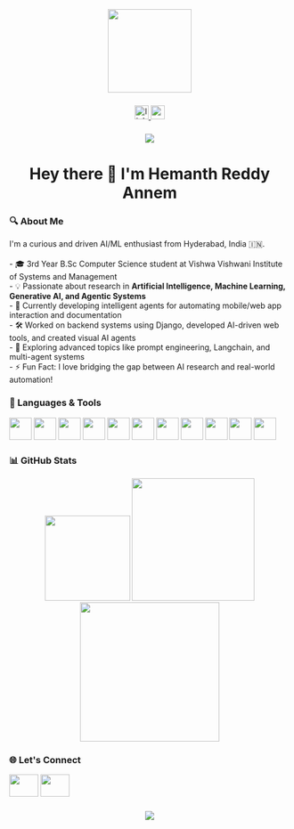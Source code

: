 <div align="center">
  <img height="150" src="https://media.giphy.com/media/M9gbBd9nbDrOTu1Mqx/giphy.gif" />
</div>

###

<div align="center">
  <a href="https://www.linkedin.com/in/hemanth-reddy-annem-a144bb256">
    <img src="https://img.shields.io/static/v1?message=LinkedIn&logo=linkedin&label=&color=0077B5&logoColor=white&labelColor=&style=for-the-badge" height="25" alt="linkedin logo" />
  </a>
  <a href="mailto:hemanthreddyannem@gmail.com">
    <img src="https://img.shields.io/static/v1?message=Gmail&logo=gmail&label=&color=EA4335&logoColor=white&labelColor=&style=for-the-badge" height="25" alt="gmail logo" />
  </a>
</div>

###

<div align="center">
  <img src="https://visitor-badge.laobi.icu/badge?page_id=Hemanth0411.Hemanth0411" />
</div>

###

<h1 align="center">Hey there 👋 I'm Hemanth Reddy Annem</h1>

###

<h3 align="left">🔍 About Me</h3>

<p align="left">
I'm a curious and driven AI/ML enthusiast from Hyderabad, India 🇮🇳.<br><br>
- 🎓 3rd Year B.Sc Computer Science student at Vishwa Vishwani Institute of Systems and Management<br>
- 💡 Passionate about research in <strong>Artificial Intelligence, Machine Learning, Generative AI, and Agentic Systems</strong><br>
- 🤖 Currently developing intelligent agents for automating mobile/web app interaction and documentation<br>
- 🛠️ Worked on backend systems using Django, developed AI-driven web tools, and created visual AI agents<br>
- 🧠 Exploring advanced topics like prompt engineering, Langchain, and multi-agent systems<br>
- ⚡ Fun Fact: I love bridging the gap between AI research and real-world automation!
</p>

###

<h3 align="left">🧰 Languages & Tools</h3>

<div align="left">
  <img src="https://cdn.jsdelivr.net/gh/devicons/devicon/icons/python/python-original.svg" height="40" />
  <img src="https://cdn.jsdelivr.net/gh/devicons/devicon/icons/docker/docker-plain-wordmark.svg" height="40" />
  <img src="https://cdn.jsdelivr.net/gh/devicons/devicon/icons/git/git-original.svg" height="40" />
  <img src="https://cdn.jsdelivr.net/gh/devicons/devicon/icons/javascript/javascript-original.svg" height="40" />
  <img src="https://cdn.jsdelivr.net/gh/devicons/devicon/icons/nodejs/nodejs-original.svg" height="40" />
  <img src="https://cdn.jsdelivr.net/gh/devicons/devicon/icons/mysql/mysql-original.svg" height="40" />
  <img src="https://cdn.jsdelivr.net/gh/devicons/devicon/icons/react/react-original.svg" height="40" />
  <img src="https://cdn.jsdelivr.net/gh/devicons/devicon/icons/html5/html5-original.svg" height="40" />
  <img src="https://cdn.jsdelivr.net/gh/devicons/devicon/icons/css3/css3-original.svg" height="40" />
  <img src="https://cdn.jsdelivr.net/gh/devicons/devicon/icons/vscode/vscode-original.svg" height="40" />
  <img src="https://cdn.jsdelivr.net/gh/devicons/devicon/icons/ubuntu/ubuntu-plain.svg" height="40" />
</div>

###

<h3 align="left">📊 GitHub Stats</h3>

<div align="center">
  <img src="https://github-readme-stats.vercel.app/api/top-langs?username=Hemanth0411&layout=compact&theme=rose_pine&langs_count=6" height="153" />
  <img src="https://streak-stats.demolab.com?user=Hemanth0411&theme=dark&hide_border=false" height="220" />
  <img src="https://github-readme-stats.vercel.app/api?username=Hemanth0411&show_icons=true&theme=dracula&count_private=true&include_all_commits=true" height="250" />
</div>

###

<h3 align="left">🌐 Let's Connect</h3>

<div align="left">
  <a href="https://www.linkedin.com/in/hemanth-reddy-annem-a144bb256"><img src="https://raw.githubusercontent.com/maurodesouza/profile-readme-generator/master/src/assets/icons/social/linkedin/default.svg" width="52" height="40" /></a>
  <a href="mailto:hemanthreddyannem@gmail.com"><img src="https://raw.githubusercontent.com/maurodesouza/profile-readme-generator/master/src/assets/icons/social/gmail/default.svg" width="52" height="40" /></a>
</div>

###

<div align="center">
  <img src="https://profile-counter.glitch.me/Hemanth0411/count.svg?" />
</div>


